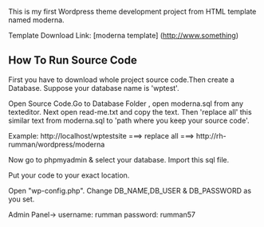 This is my first Wordpress theme development project from HTML template named moderna.

Template Download Link: [moderna template] (http://www.something)

## How To Run Source Code

First you have to download whole project source code.Then create a Database. Suppose your database name is 'wptest'. 

Open Source Code.Go to Database Folder , open moderna.sql from any texteditor. Next open read-me.txt and copy the text. Then 'replace all' this similar text from moderna.sql to 'path where you keep your source code'. 

Example:  http://localhost/wptestsite ===> replace all ===> http://rh-rumman/wordpress/moderna

Now go to phpmyadmin & select your database. Import this sql file.

Put your code to your exact location.

Open "wp-config.php". Change DB_NAME,DB_USER & DB_PASSWORD as you set.

Admin Panel-> username: rumman
              password: rumman57
